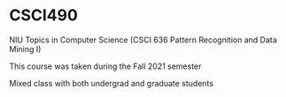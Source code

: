 # CSCI490

NIU Topics in Computer Science (CSCI 636 Pattern Recognition and Data Mining I)

This course was taken during the Fall 2021 semester

Mixed class with both undergrad and graduate students
